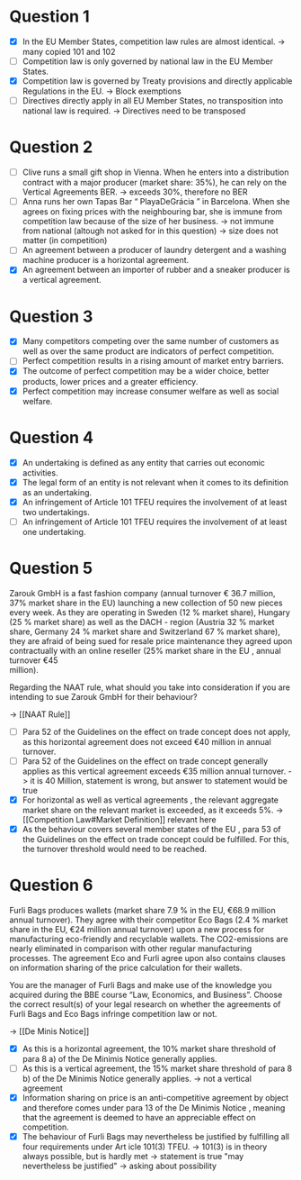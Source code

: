 
# Question 1
- [x] In the EU Member States, competition law rules are almost identical.
	-> many copied 101 and 102
- [ ] Competition law is only governed by national law in the EU Member States.
- [x] Competition law is governed by Treaty provisions and directly applicable Regulations in the EU.
	-> Block exemptions
- [ ] Directives directly apply in all EU Member States, no transposition into national law is required.
	-> Directives need to be transposed

# Question 2
- [ ] Clive runs a small gift shop in Vienna. When he enters into a distribution contract with a major producer (market share: 35%), he can rely on the Vertical Agreements BER.
	-> exceeds 30%, therefore no BER
- [ ] Anna runs her own Tapas Bar “ PlayaDeGrácia ” in Barcelona. When she agrees on fixing prices with the neighbouring bar, she is immune from competition law because of the size of her business.
	-> not immune from national (altough not asked for in this question)
	-> size does not matter (in competition)
- [ ] An agreement between a producer of laundry detergent and a washing machine producer is a horizontal agreement.
- [x] An agreement between an importer of rubber and a sneaker producer is a vertical agreement.

# Question 3
- [x] Many competitors competing over the same number of customers as well as over the same product are indicators of perfect competition.
- [ ] Perfect competition results in a rising amount of market entry barriers.
- [x] The outcome of perfect competition may be a wider choice, better products, lower prices and a greater efficiency.
- [x] Perfect competition may increase consumer welfare as well as social welfare.

# Question 4
- [x] An undertaking is defined as any entity that carries out economic activities.
- [x] The legal form of an entity is not relevant when it comes to its definition as an undertaking.
- [x] An infringement of Article 101 TFEU requires the involvement of at least two undertakings.
- [ ] An infringement of Article 101 TFEU requires the involvement of at least one undertaking.

# Question 5
Zarouk GmbH is a fast fashion company (annual turnover € 36.7 million, 37% market share in the EU) launching a new collection of 50 new pieces every week. As they are operating in Sweden (12 % market share), Hungary (25 % market share) as well as the DACH - region (Austria 32 % market share, Germany 24 % market share and Switzerland 67 % market share), they are afraid of being sued for resale price maintenance they agreed upon contractually with an online reseller (25% market share in the EU , annual turnover €45  
million).

Regarding the NAAT rule, what should you take into consideration if you are intending to sue Zarouk GmbH for their behaviour?

-> [[NAAT Rule]]

- [ ] Para 52 of the Guidelines on the effect on trade concept does not apply, as this horizontal agreement does not exceed €40 million in annual turnover.
- [ ] Para 52 of the Guidelines on the effect on trade concept generally applies as this vertical agreement exceeds €35 million annual turnover.
	-> it is 40 Million, statement is wrong, but answer to statement would be true
- [x] For horizontal as well as vertical agreements , the relevant aggregate market share on the relevant market is exceeded, as it exceeds 5%.
	-> [[Competition Law#Market Definition]] relevant here
- [x] As the behaviour covers several member states of the EU , para 53 of the Guidelines on the effect on trade concept could be fulfilled. For this, the turnover threshold would need to be reached.

# Question 6
Furli Bags produces wallets (market share 7.9 % in the EU, €68.9 million annual turnover). They agree with their competitor Eco Bags (2.4 % market share in the EU, €24 million annual turnover) upon a new process for manufacturing eco-friendly and recyclable wallets. The CO2-emissions are nearly eliminated in comparison with other regular manufacturing processes. The agreement Eco and Furli agree upon also contains clauses on information sharing of the price calculation for their wallets.

You are the manager of Furli Bags and make use of the knowledge you acquired during the BBE course “Law, Economics, and Business”. Choose the correct result(s) of your legal research on whether the agreements of Furli Bags and Eco Bags infringe competition law or not.

-> [[De Minis Notice]]

- [x] As this is a horizontal agreement, the 10% market share threshold of para 8 a) of the De Minimis Notice generally applies.
- [ ] As this is a vertical agreement, the 15% market share threshold of para 8 b) of the De Minimis Notice generally applies.
	-> not a vertical agreement
- [x] Information sharing on price is an anti-competitive agreement by object and therefore comes under para 13 of the De Minimis Notice , meaning that the agreement is deemed to have an appreciable effect on competition.
- [x] The behaviour of Furli Bags may nevertheless be justified by fulfilling all four requirements under Art icle 101(3) TFEU.
	-> 101(3) is in theory always possible, but is hardly met
	-> statement is true "may nevertheless be justified" -> asking about possibility